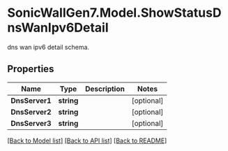 # SonicWallGen7.Model.ShowStatusDnsWanIpv6Detail
dns wan ipv6 detail schema.

## Properties

Name | Type | Description | Notes
------------ | ------------- | ------------- | -------------
**DnsServer1** | **string** |  | [optional] 
**DnsServer2** | **string** |  | [optional] 
**DnsServer3** | **string** |  | [optional] 

[[Back to Model list]](../README.md#documentation-for-models) [[Back to API list]](../README.md#documentation-for-api-endpoints) [[Back to README]](../README.md)

